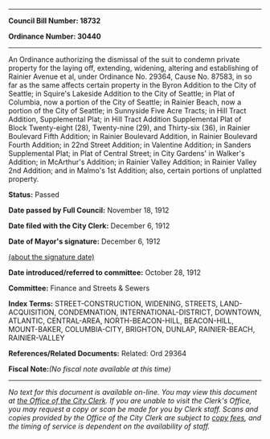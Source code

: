 

********

**Council Bill Number: 18732**
   
**Ordinance Number: 30440**
********

 An Ordinance authorizing the dismissal of the suit to condemn private property for the laying off, extending, widening, altering and establishing of Rainier Avenue et al, under Ordinance No. 29364, Cause No. 87583, in so far as the same affects certain property in the Byron Addition to the City of Seattle; in Squire's Lakeside Addition to the City of Seattle; in Plat of Columbia, now a portion of the City of Seattle; in Rainier Beach, now a portion of the City of Seattle; in Sunnyside Five Acre Tracts; in Hill Tract Addition, Supplemental Plat; in Hill Tract Addition Supplemental Plat of Block Twenty-eight (28), Twenty-nine (29), and Thirty-six (36), in Rainier Boulevard Fifth Addition; in Rainier Boulevard Addition, in Rainier Boulevard Fourth Addition; in 22nd Street Addition; in Valentine Addition; in Sanders Supplemental Plat; in Plat of Central Street; in City Gardens' in Walker's Addition; in McArthur's Addition; in Rainier Valley Addition; in Rainier Valley 2nd Addition; and in Malmo's 1st Addition; also, certain portions of unplatted property.

**Status:** Passed
   
**Date passed by Full Council:** November 18, 1912
   
**Date filed with the City Clerk:** December 6, 1912
   
**Date of Mayor's signature:** December 6, 1912
   
[(about the signature date)](/~public/approvaldate.htm)
   
   
   
**Date introduced/referred to committee:** October 28, 1912
   
**Committee:** Finance and Streets & Sewers
   
   
**Index Terms:** STREET-CONSTRUCTION, WIDENING, STREETS, LAND-ACQUISITION, CONDEMNATION, INTERNATIONAL-DISTRICT, DOWNTOWN, ATLANTIC, CENTRAL-AREA, NORTH-BEACON-HILL, BEACON-HILL, MOUNT-BAKER, COLUMBIA-CITY, BRIGHTON, DUNLAP, RAINIER-BEACH, RAINIER-VALLEY

**References/Related Documents:** Related: Ord 29364

**Fiscal Note:**_(No fiscal note available at this time)_
********

_No text for this document is available on-line. You may view this document at [the Office of the City Clerk](http://www.seattle.gov/leg/clerk/contactUs.htm). If you are unable to visit the Clerk's Office, you may request a copy or scan be made for you by Clerk staff. Scans and copies provided by the Office of the City Clerk are subject to [copy fees](http://clerk.seattle.gov/~public/clerkfees.htm), and the timing of service is dependent on the availability of staff._


